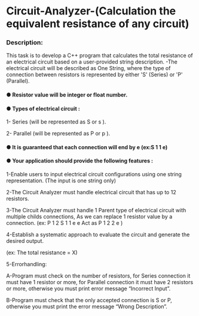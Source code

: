 # Circuit-Analyzer-(Calculation the equivalent resistance of any circuit)
### Description:
 This task is to develop a C++ program that calculates the total resistance of an
 electrical circuit based on a user-provided string description.
 -The electrical circuit will be described as One String, where the type of connection between
 resistors is represented by either 'S' (Series) or 'P' (Parallel).
 #### ● Resistor value will be integer or float number.
 #### ● Types of electrical circuit :
 1- Series (will be represented as S or s ).
 
 2- Parallel (will be represented as P or p ).
 
 #### ● It is guaranteed that each connection will end by e (ex:S 1 1 e)
 #### ● Your application should provide the following features :
1-Enable users to input electrical circuit configurations using one string
 representation. (The input is one string only)

2-The Circuit Analyzer must handle electrical circuit that has up to 12 resistors.

3-The Circuit Analyzer must handle 1 Parent type of electrical circuit with
multiple childs connections, As we can replace 1 resistor value by a connection.
(ex: P 1 2 S 1 1 e e Act as P 1 2 2 e )
 
 4-Establish a systematic approach to evaluate the circuit and generate the
 desired output. 
 
 (ex: The total resistance = X)
 
 5-Errorhandling:
 
 A-Program must check on the number of resistors, for Series
 connection it must have 1 resistor or more, for Parallel connection
 it must have 2 resistors or more, otherwise you must print error
 message “Incorrect Input”.
 
 B-Program must check that the only accepted connection is S or P,
 otherwise you must print the error message “Wrong Description”.

